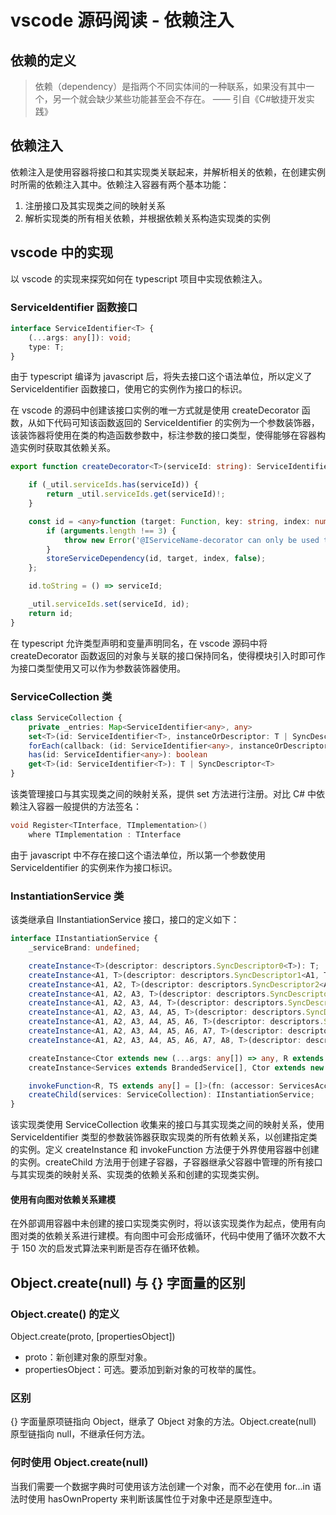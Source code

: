 # vscode 源码阅读 - 依赖注入

## 依赖的定义

> 依赖（dependency）是指两个不同实体间的一种联系，如果没有其中一个，另一个就会缺少某些功能甚至会不存在。
> —— 引自《C#敏捷开发实践》

## 依赖注入

依赖注入是使用容器将接口和其实现类关联起来，并解析相关的依赖，在创建实例时所需的依赖注入其中。依赖注入容器有两个基本功能：

1. 注册接口及其实现类之间的映射关系
2. 解析实现类的所有相关依赖，并根据依赖关系构造实现类的实例

## vscode 中的实现

以 vscode 的实现来探究如何在 typescript 项目中实现依赖注入。

### ServiceIdentifier 函数接口

``` typescript
interface ServiceIdentifier<T> {
	(...args: any[]): void;
	type: T;
}
```

由于 typescript 编译为 javascript 后，将失去接口这个语法单位，所以定义了 ServiceIdentifier 函数接口，使用它的实例作为接口的标识。

在 vscode 的源码中创建该接口实例的唯一方式就是使用 createDecorator 函数，从如下代码可知该函数返回的 ServiceIdentifier 的实例为一个参数装饰器，该装饰器将使用在类的构造函数参数中，标注参数的接口类型，使得能够在容器构造实例时获取其依赖关系。

```typescript
export function createDecorator<T>(serviceId: string): ServiceIdentifier<T> {

	if (_util.serviceIds.has(serviceId)) {
		return _util.serviceIds.get(serviceId)!;
	}

	const id = <any>function (target: Function, key: string, index: number): any {
		if (arguments.length !== 3) {
			throw new Error('@IServiceName-decorator can only be used to decorate a parameter');
		}
		storeServiceDependency(id, target, index, false);
	};

	id.toString = () => serviceId;

	_util.serviceIds.set(serviceId, id);
	return id;
}
```

在 typescript 允许类型声明和变量声明同名，在 vscode 源码中将 createDecorator 函数返回的对象与关联的接口保持同名，使得模块引入时即可作为接口类型使用又可以作为参数装饰器使用。

### ServiceCollection 类

``` typescript
class ServiceCollection {
    private _entries: Map<ServiceIdentifier<any>, any>
    set<T>(id: ServiceIdentifier<T>, instanceOrDescriptor: T | SyncDescriptor<T>): T | SyncDescriptor<T>
    forEach(callback: (id: ServiceIdentifier<any>, instanceOrDescriptor: any) => any): void
    has(id: ServiceIdentifier<any>): boolean
    get<T>(id: ServiceIdentifier<T>): T | SyncDescriptor<T>
}
```

该类管理接口与其实现类之间的映射关系，提供 set 方法进行注册。对比 C# 中依赖注入容器一般提供的方法签名：

``` C#
void Register<TInterface, TImplementation>()
    where TImplementation : TInterface
```

由于 javascript 中不存在接口这个语法单位，所以第一个参数使用 ServiceIdentifier 的实例来作为接口标识。

### InstantiationService 类

该类继承自 IInstantiationService 接口，接口的定义如下：

``` typescript
interface IInstantiationService {
    _serviceBrand: undefined;

	createInstance<T>(descriptor: descriptors.SyncDescriptor0<T>): T;
	createInstance<A1, T>(descriptor: descriptors.SyncDescriptor1<A1, T>, a1: A1): T;
	createInstance<A1, A2, T>(descriptor: descriptors.SyncDescriptor2<A1, A2, T>, a1: A1, a2: A2): T;
	createInstance<A1, A2, A3, T>(descriptor: descriptors.SyncDescriptor3<A1, A2, A3, T>, a1: A1, a2: A2, a3: A3): T;
	createInstance<A1, A2, A3, A4, T>(descriptor: descriptors.SyncDescriptor4<A1, A2, A3, A4, T>, a1: A1, a2: A2, a3: A3, a4: A4): T;
	createInstance<A1, A2, A3, A4, A5, T>(descriptor: descriptors.SyncDescriptor5<A1, A2, A3, A4, A5, T>, a1: A1, a2: A2, a3: A3, a4: A4, a5: A5): T;
	createInstance<A1, A2, A3, A4, A5, A6, T>(descriptor: descriptors.SyncDescriptor6<A1, A2, A3, A4, A5, A6, T>, a1: A1, a2: A2, a3: A3, a4: A4, a5: A5, a6: A6): T;
	createInstance<A1, A2, A3, A4, A5, A6, A7, T>(descriptor: descriptors.SyncDescriptor7<A1, A2, A3, A4, A5, A6, A7, T>, a1: A1, a2: A2, a3: A3, a4: A4, a5: A5, a6: A6, a7: A7): T;
	createInstance<A1, A2, A3, A4, A5, A6, A7, A8, T>(descriptor: descriptors.SyncDescriptor8<A1, A2, A3, A4, A5, A6, A7, A8, T>, a1: A1, a2: A2, a3: A3, a4: A4, a5: A5, a6: A6, a7: A7, a8: A8): T;

	createInstance<Ctor extends new (...args: any[]) => any, R extends InstanceType<Ctor>>(t: Ctor, ...args: GetLeadingNonServiceArgs<ConstructorParameters<Ctor>>): R;
	createInstance<Services extends BrandedService[], Ctor extends new (...services: Services) => any, R extends InstanceType<Ctor>>(t: Ctor): R;

	invokeFunction<R, TS extends any[] = []>(fn: (accessor: ServicesAccessor, ...args: TS) => R, ...args: TS): R;
	createChild(services: ServiceCollection): IInstantiationService;
}
```

该实现类使用 ServiceCollection 收集来的接口与其实现类之间的映射关系，使用 ServiceIdentifier 类型的参数装饰器获取实现类的所有依赖关系，以创建指定类的实例。定义 createInstance 和 invokeFunction 方法便于外界使用容器中创建的实例。createChild 方法用于创建子容器，子容器继承父容器中管理的所有接口与其实现类的映射关系、实现类的依赖关系和创建的实现类实例。


#### 使用有向图对依赖关系建模

在外部调用容器中未创建的接口实现类实例时，将以该实现类作为起点，使用有向图对类的依赖关系进行建模。有向图中可会形成循环，代码中使用了循环次数不大于 150 次的启发式算法来判断是否存在循环依赖。

## Object.create(null) 与 {} 字面量的区别

### Object.create() 的定义

Object.create(proto, [propertiesObject])

* proto：新创建对象的原型对象。
* propertiesObject：可选。要添加到新对象的可枚举的属性。

### 区别

{} 字面量原项链指向 Object，继承了 Object 对象的方法。Object.create(null) 原型链指向 null，不继承任何方法。

### 何时使用 Object.create(null)

当我们需要一个数据字典时可使用该方法创建一个对象，而不必在使用 for...in 语法时使用 hasOwnProperty 来判断该属性位于对象中还是原型连中。

